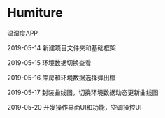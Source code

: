 # Humiture
温湿度APP

2019-05-14 新建项目文件夹和基础框架

2019-05-15 环境数据切换查看

2019-05-16 库房和环境数据选择弹出框

2019-05-17 封装曲线图，切换环境数据动态更新曲线图

2019-05-20 开发操作界面UI和功能，空调操控UI


